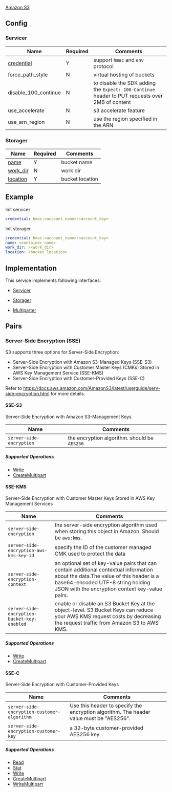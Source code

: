 [Amazon S3](https://aws.amazon.com/s3/)

## Config

### Servicer

| Name | Required | Comments |
| ---- | -------- | -------- |
| [credential](go-storage/pairs/credential.md) | Y | support `hmac` and `env` protocol |
| force_path_style | N | virtual hosting of buckets |
| disable_100_continue | N | to disable the SDK adding the `Expect: 100-Continue` header to PUT requests over 2MB of content |
| use_accelerate | N | s3 accelerate feature |
| use_arn_region | N | use the region specified in the ARN |

### Storager

| Name | Required | Comments |
| ---- | -------- | -------- |
| [name](go-storage/pairs/name.md) | Y | bucket name |
| [work_dir](go-storage/pairs/work_dir.md) | N | work dir |
| [location](go-storage/pairs/location.md) | Y | bucket location |

## Example

Init servicer

```yaml
credential: hmac:<account_name>:<account_key>
```

Init storager

```yaml
credential: hmac:<account_name>:<account_key>
name: <container_name>
work_dir: /<work_dir>
location: <bucket_location>
```

## Implementation

This service implements following interfaces:

- [Servicer](../operations/servicer/index.md)

- [Storager](../operations/storager/index.md)

- [Multiparter](../operations/multiparter/index.md)

## Pairs

### Server-Side Encryption (SSE)

S3 supports three options for Server-Side Encryption:

- Server-Side Encryption with Amazon S3-Managed Keys (SSE-S3)
- Server-Side Encryption with Customer Master Keys (CMKs) Stored in AWS Key Management Service (SSE-KMS)
- Server-Side Encryption with Customer-Provided Keys (SSE-C)

Refer to https://docs.aws.amazon.com/AmazonS3/latest/userguide/serv-side-encryption.html for more details.

#### SSE-S3

Server-Side Encryption with Amazon S3-Management Keys

| Name                     | Comments                                     |
| ------------------------ | -------------------------------------------- |
| `server-side-encryption` | the encryption algorithm. should be `AES256` |

##### Supported Operations

- [Write](../operations/storager/write.md)
- [CreateMultipart](../operations/multiparter/create_multipart.md)

#### SSE-KMS

Server-Side Encryption with Customer Master Keys Stored in AWS Key Management Services

| Name                                        | Comments                                                     |
| ------------------------------------------- | ------------------------------------------------------------ |
| `server-side-encryption`                    | the server-side encryption algorithm used when storing this object in Amazon. Should be `aws:kms`. |
| `server-side-encryption-aws-kms-key-id`     | specify the ID of the customer managed CMK used to protect the data |
| `server-side-encryption-context`            | an optional set of key-value pairs that can contain additional contextual information about the data.The value of this header is a base64-encoded UTF-8 string holding JSON with the encryption context key-value pairs. |
| `server-side-encryption-bucket-key-enabled` | enable or disable an S3 Bucket Key at the object-level. S3 Bucket Keys can reduce your AWS KMS request costs by decreasing the request traffic from Amazon S3 to AWS KMS. |

##### Supported Operations

- [Write](../operations/storager/write.md)
- [CreateMultipart](../operations/multiparter/create_multipart.md)

#### SSE-C

Server-Side Encryption with Customer-Provided Keys

| Name                                        | Comments                                                     |
| ------------------------------------------- | ------------------------------------------------------------ |
| `server-side-encryption-customer-algorithm` | Use this header to specify the encryption algorithm. The header value must be "AES256". |
| `server-side-encryption-customer-key`       | a 32-byte customer-provided AES256 key                       |

##### Supported Operations

- [Read](../operations/storager/read.md)
- [Stat](../operations/storager/stat.md)
- [Write](../operations/storager/write.md)
- [CreateMultipart](../operations/multiparter/create_multipart.md)
- [WriteMultipart](../operations/multiparter/write_multipart.md)
